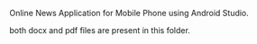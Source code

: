 Online News Application for Mobile Phone using Android Studio.

both docx and pdf files are present in this folder.
